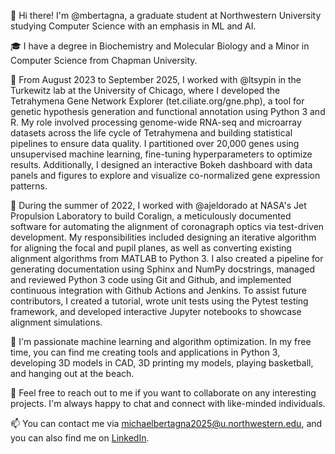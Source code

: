 👋 Hi there! I'm @mbertagna, a graduate student at Northwestern University studying Computer Science with an emphasis in ML and AI.


🎓 I have a degree in Biochemistry and Molecular Biology and a Minor in Computer Science from Chapman University.

🧬 From August 2023 to September 2025, I worked with @ltsypin in the Turkewitz lab at the University of Chicago, where I developed the Tetrahymena Gene Network Explorer (tet.ciliate.org/gne.php), a tool for genetic hypothesis generation and functional annotation using Python 3 and R. My role involved processing genome-wide RNA-seq and microarray datasets across the life cycle of Tetrahymena and building statistical pipelines to ensure data quality. I partitioned over 20,000 genes using unsupervised machine learning, fine-tuning hyperparameters to optimize results. Additionally, I designed an interactive Bokeh dashboard with data panels and figures to explore and visualize co-normalized gene expression patterns.

🚀 During the summer of 2022, I worked with @ajeldorado at NASA's Jet Propulsion Laboratory to build Coralign, a meticulously documented software for automating the alignment of coronagraph optics via test-driven development. My responsibilities included designing an iterative algorithm for aligning the focal and pupil planes, as well as converting existing alignment algorithms from MATLAB to Python 3. I also created a pipeline for generating documentation using Sphinx and NumPy docstrings, managed and reviewed Python 3 code using Git and Github, and implemented continuous integration with Github Actions and Jenkins. To assist future contributors, I created a tutorial, wrote unit tests using the Pytest testing framework, and developed interactive Jupyter notebooks to showcase alignment simulations.

🌱 I'm passionate machine learning and algorithm optimization. In my free time, you can find me creating tools and applications in Python 3, developing 3D models in CAD, 3D printing my models, playing basketball, and hanging out at the beach.

💬 Feel free to reach out to me if you want to collaborate on any interesting projects. I'm always happy to chat and connect with like-minded individuals.

📫 You can contact me via michaelbertagna2025@u.northwestern.edu, and you can also find me on [LinkedIn](https://www.linkedin.com/in/bertagna/).


<!---
mbertagna/mbertagna is a ✨ special ✨ repository because its `README.md` (this file) appears on your GitHub profile.
You can click the Preview link to take a look at your changes.
--->
